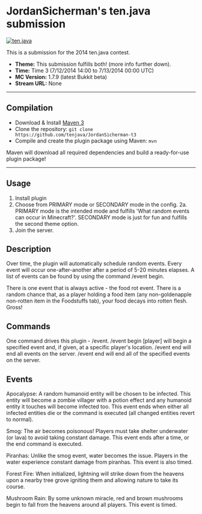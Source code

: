 JordanSicherman's ten.java submission
==============================

[![ten.java](https://cdn.mediacru.sh/hu4CJqRD7AiB.svg)](https://tenjava.com/)

This is a submission for the 2014 ten.java contest.

- __Theme:__ This submission fulfills both! (more info further down).
- __Time:__ Time 3 (7/12/2014 14:00 to 7/13/2014 00:00 UTC)
- __MC Version:__ 1.7.9 (latest Bukkit beta)
- __Stream URL:__ None

---------------------------------------

Compilation
-----------

- Download & Install [Maven 3](http://maven.apache.org/download.html)
- Clone the repository: `git clone https://github.com/tenjava/JordanSicherman-t3`
- Compile and create the plugin package using Maven: `mvn`

Maven will download all required dependencies and build a ready-for-use plugin package!

---------------------------------------

Usage
-----

1. Install plugin
2. Choose from PRIMARY mode or SECONDARY mode in the config.
2a. PRIMARY mode is the intended mode and fulfills 'What random events can occur in Minecraft?'. SECONDARY mode is just for fun and fulfills the second theme option.
3. Join the server.

Description
-----

Over time, the plugin will automatically schedule random events. Every event will occur one-after-another after a period of 5-20 minutes elapses. A list of events can be found by using the command /event begin.

There is one event that is always active - the food rot event. There is a random chance that, as a player holding a food item (any non-goldenapple non-rotten item in the Foodstuffs tab), your food decays into rotten flesh. Gross!

Commands
-----

One command drives this plugin - /event.
/event begin <event> [player]      will begin a specified event and, if given, at a specific player's location.
/event end      will end all events on the server.
/event end <event>      will end all of the specified events on the server.

Events
-----

Apocalypse: A random humanoid entity will be chosen to be infected. This entity will become a zombie villager with a potion effect and any humanoid entity it touches will become infected too. This event ends when either all infected entities die or the command is executed (all changed entities revert to normal).

Smog: The air becomes poisonous! Players must take shelter underwater (or lava) to avoid taking constant damage. This event ends after a time, or the end command is executed.

Piranhas: Unlike the smog event, water becomes the issue. Players in the water experience constant damage from piranhas. This event is also timed.

Forest Fire: When initialized, lightning will strike down from the heavens upon a nearby tree grove igniting them and allowing nature to take its course.

Mushroom Rain: By some unknown miracle, red and brown mushrooms begin to fall from the heavens around all players. This event is timed.